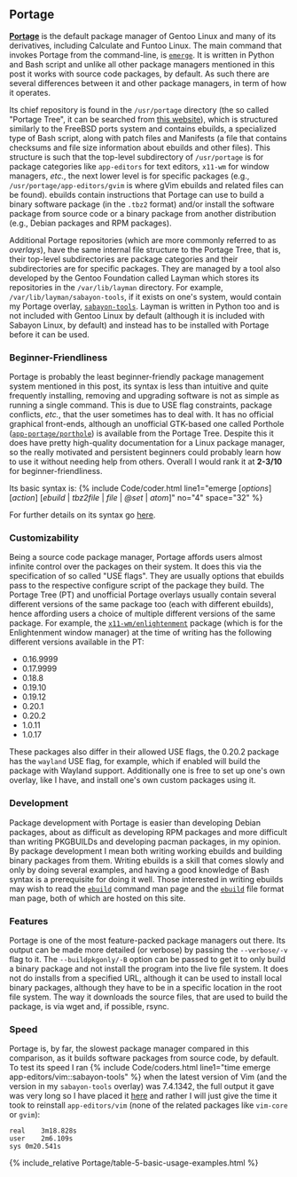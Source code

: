 ## Portage
[**Portage**](https://wiki.gentoo.org/wiki/Portage) is the default package manager of Gentoo Linux and many of its derivatives, including Calculate and Funtoo Linux. The main command that invokes Portage from the command-line, is [`emerge`](/man/emerge.1.html). It is written in Python and Bash script and unlike all other package managers mentioned in this post it works with source code packages, by default. As such there are several differences between it and other package managers, in term of how it operates.

Its chief repository is found in the `/usr/portage` directory (the so called "Portage Tree", it can be searched from [this website](https://packages.gentoo.org)), which is structured similarly to the FreeBSD ports system and contains ebuilds, a specialized type of Bash script, along with patch files and Manifests (a file that contains checksums and file size information about ebuilds and other files). This structure is such that the top-level subdirectory of `/usr/portage` is for package categories like `app-editors` for text editors, `x11-wm` for window managers, *etc.*, the next lower level is for specific packages (e.g., `/usr/portage/app-editors/gvim` is where gVim ebuilds and related files can be found). ebuilds contain instructions that Portage can use to build a binary software package (in the `.tbz2` format) and/or install the software package from source code or a binary package from another distribution (e.g., Debian packages and RPM packages).

Additional Portage repositories (which are more commonly referred to as *overlays*), have the same internal file structure to the Portage Tree, that is, their top-level subdirectories are package categories and their subdirectories are for specific packages. They are managed by a tool also developed by the Gentoo Foundation called Layman which stores its repositories in the `/var/lib/layman` directory. For example, `/var/lib/layman/sabayon-tools`, if it exists on one's system, would contain my Portage overlay, [`sabayon-tools`](https://github.com/fusion809/sabayon-tools). Layman is written in Python too and is not included with Gentoo Linux by default (although it is included with Sabayon Linux, by default) and instead has to be installed with Portage before it can be used.  

### Beginner-Friendliness
Portage is probably the least beginner-friendly package management system mentioned in this post, its syntax is less than intuitive and quite frequently installing, removing and upgrading software is not as simple as running a single command. This is due to USE flag constraints, package conflicts, *etc.*, that the user sometimes has to deal with. It has no official graphical front-ends, although an unofficial GTK-based one called Porthole ([`app-portage/porthole`](https://packages.gentoo.org/packages/app-portage/porthole)) is available from the Portage Tree. Despite this it does have pretty high-quality documentation for a Linux package manager, so the really motivated and persistent beginners could probably learn how to use it without needing help from others. Overall I would rank it at **2-3/10** for beginner-friendliness.

Its basic syntax is:
{% include Code/coder.html line1="emerge [<em>options</em>] [<em>action</em>] [<em>ebuild</em> | <em>tbz2file</em> | <em>file</em> | <em>@set</em> | <em>atom</em>]" no="4" space="32" %}

For further details on its syntax go [here](/2015/12/24/package-management-on-sabayon#emerge-syntax).

### Customizability
Being a source code package manager, Portage affords users almost infinite control over the packages on their system. It does this via the specification of so called "USE flags". They are usually options that ebuilds pass to the respective configure script of the package they build. The Portage Tree (PT) and unofficial Portage overlays usually contain several different versions of the same package too (each with different ebuilds), hence affording users a choice of multiple different versions of the same package. For example, the [`x11-wm/enlightenment`](https://packages.gentoo.org/packages/x11-wm/enlightenment) package (which is for the Enlightenment window manager) at the time of writing has the following different versions available in the PT:

* 0.16.9999
* 0.17.9999
* 0.18.8
* 0.19.10
* 0.19.12
* 0.20.1
* 0.20.2
* 1.0.11
* 1.0.17

These packages also differ in their allowed USE flags, the 0.20.2 package has the `wayland` USE flag, for example, which if enabled will build the package with Wayland support. Additionally one is free to set up one's own overlay, like I have, and install one's own custom packages using it.

### Development
Package development with Portage is easier than developing Debian packages, about as difficult as developing RPM packages and more difficult than writing PKGBUILDs and developing pacman packages, in my opinion. By package development I mean both writing working ebuilds and building binary packages from them. Writing ebuilds is a skill that comes slowly and only by doing several examples, and having a good knowledge of Bash syntax is a prerequisite for doing it well. Those interested in writing ebuilds may wish to read the [`ebuild`](/man/ebuild.1.html) command man page and the [`ebuild`](/man/ebuild.5.html) file format man page, both of which are hosted on this site.

### Features
Portage is one of the most feature-packed package managers out there. Its output can be made more detailed (or verbose) by passing the `--verbose/-v` flag to it. The `--buildpkgonly/-B` option can be passed to get it to only build a binary package and not install the program into the live file system. It does not do installs from a specified URL, although it can be used to install local binary packages, although they have to be in a specific location in the root file system. The way it downloads the source files, that are used to build the package, is via wget and, if possible, rsync.

### Speed
Portage is, by far, the slowest package manager compared in this comparison, as it builds software packages from source code, by default. To test its speed I ran {% include Code/coders.html line1="time emerge app-editors/vim::sabayon-tools" %} when the latest version of Vim (and the version in my `sabayon-tools` overlay) was 7.4.1342, the full output it gave was very long so I have placed it [here](https://gist.github.com/c32ec431120dd5b90947) and rather I will just give the time it took to reinstall `app-editors/vim` (none of the related packages like `vim-core` or `gvim`):

~~~
real	3m18.828s
user	2m6.109s
sys	0m20.541s
~~~

{% include_relative Portage/table-5-basic-usage-examples.html %}
